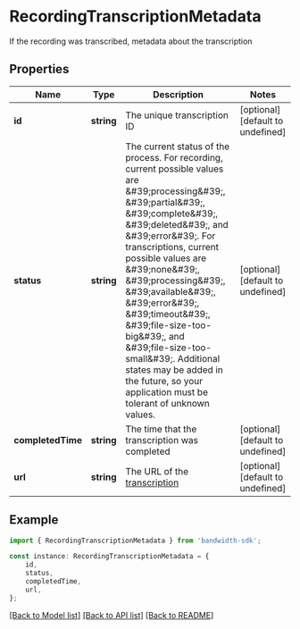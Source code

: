 # RecordingTranscriptionMetadata

If the recording was transcribed, metadata about the transcription

## Properties

Name | Type | Description | Notes
------------ | ------------- | ------------- | -------------
**id** | **string** | The unique transcription ID | [optional] [default to undefined]
**status** | **string** | The current status of the process. For recording, current possible values are \&#39;processing\&#39;, \&#39;partial\&#39;, \&#39;complete\&#39;, \&#39;deleted\&#39;, and \&#39;error\&#39;. For transcriptions, current possible values are \&#39;none\&#39;, \&#39;processing\&#39;, \&#39;available\&#39;, \&#39;error\&#39;, \&#39;timeout\&#39;, \&#39;file-size-too-big\&#39;, and \&#39;file-size-too-small\&#39;. Additional states may be added in the future, so your application must be tolerant of unknown values. | [optional] [default to undefined]
**completedTime** | **string** | The time that the transcription was completed | [optional] [default to undefined]
**url** | **string** | The URL of the [transcription](#operation/getCallTranscription) | [optional] [default to undefined]

## Example

```typescript
import { RecordingTranscriptionMetadata } from 'bandwidth-sdk';

const instance: RecordingTranscriptionMetadata = {
    id,
    status,
    completedTime,
    url,
};
```

[[Back to Model list]](../README.md#documentation-for-models) [[Back to API list]](../README.md#documentation-for-api-endpoints) [[Back to README]](../README.md)
